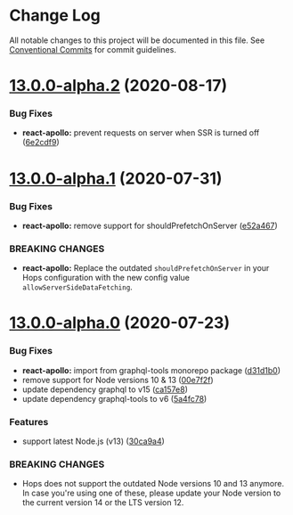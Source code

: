 # Change Log

All notable changes to this project will be documented in this file.
See [Conventional Commits](https://conventionalcommits.org) for commit guidelines.

# [13.0.0-alpha.2](https://github.com/xing/hops/compare/v13.0.0-alpha.1...v13.0.0-alpha.2) (2020-08-17)


### Bug Fixes

* **react-apollo:** prevent requests on server when SSR is turned off ([6e2cdf9](https://github.com/xing/hops/commit/6e2cdf97fdf6bb0b15212920d9f05ec956af0093))





# [13.0.0-alpha.1](https://github.com/xing/hops/compare/v13.0.0-alpha.0...v13.0.0-alpha.1) (2020-07-31)


### Bug Fixes

* **react-apollo:** remove support for shouldPrefetchOnServer ([e52a467](https://github.com/xing/hops/commit/e52a467749f95d4fefacf023198166d967000f49))


### BREAKING CHANGES

* **react-apollo:** Replace the outdated `shouldPrefetchOnServer` in your Hops
configuration with the new config value `allowServerSideDataFetching`.





# [13.0.0-alpha.0](https://github.com/xing/hops/compare/v12.0.0-rc99...v13.0.0-alpha.0) (2020-07-23)


### Bug Fixes

* **react-apollo:** import from graphql-tools monorepo package ([d31d1b0](https://github.com/xing/hops/commit/d31d1b0b73de305fbac4e858747a7f1897d0a51d))
* remove support for Node versions 10 & 13 ([00e7f2f](https://github.com/xing/hops/commit/00e7f2fb2ec92b859805b65bfeee697a78bf8147))
* update dependency graphql to v15 ([ca157e8](https://github.com/xing/hops/commit/ca157e87dc8664d77d9a39e65d4eeb098dd3bccc))
* update dependency graphql-tools to v6 ([5a4fc78](https://github.com/xing/hops/commit/5a4fc7867f91474f204e2222eb492a29111f01b2))


### Features

* support latest Node.js (v13) ([30ca9a4](https://github.com/xing/hops/commit/30ca9a4ebc3a43706eb07158259035349ce2d269))


### BREAKING CHANGES

* Hops does not support the outdated Node versions 10
and 13 anymore. In case you're using one of these, please update your
Node version to the current version 14 or the LTS version 12.
